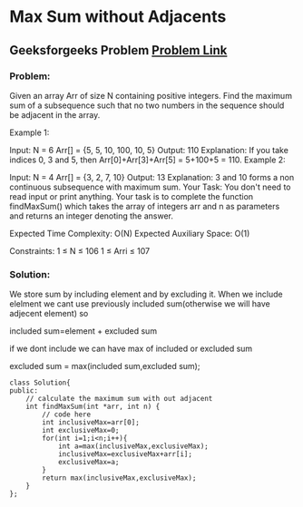 # Max Sum without Adjacents
## Geeksforgeeks Problem [Problem Link](https://practice.geeksforgeeks.org/problems/max-sum-without-adjacents2430/1#)
### Problem:
Given an array Arr of size N containing positive integers. Find the maximum sum of a subsequence such that no two numbers in the sequence should be adjacent in the array.

Example 1:

Input:
N = 6
Arr[] = {5, 5, 10, 100, 10, 5}
Output: 110
Explanation: If you take indices 0, 3
and 5, then Arr[0]+Arr[3]+Arr[5] =
5+100+5 = 110.
Example 2:

Input:
N = 4
Arr[] = {3, 2, 7, 10}
Output: 13
Explanation: 3 and 10 forms a non
continuous  subsequence with maximum
sum.
Your Task:
You don't need to read input or print anything. Your task is to complete the function findMaxSum() which takes the array of integers arr and n as parameters and returns an integer denoting the answer.

Expected Time Complexity: O(N)
Expected Auxiliary Space: O(1)

Constraints:
1 ≤ N ≤ 106
1 ≤ Arri ≤ 107

### Solution:
We store sum by including element and by excluding it. When we include elelment we cant use previously included sum(otherwise we will have adjecent element) so 

included sum=element + excluded sum

if we dont include we can have max of included or excluded sum

excluded sum = max(included sum,excluded sum);

```
class Solution{
public:	
	// calculate the maximum sum with out adjacent
	int findMaxSum(int *arr, int n) {
	    // code here
	    int inclusiveMax=arr[0];
	    int exclusiveMax=0;
	    for(int i=1;i<n;i++){
	        int a=max(inclusiveMax,exclusiveMax);
	        inclusiveMax=exclusiveMax+arr[i];
	        exclusiveMax=a;
	    }
	    return max(inclusiveMax,exclusiveMax);
	}
};
```
